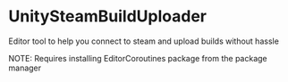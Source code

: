 # UnitySteamBuildUploader
Editor tool to help you connect to steam and upload builds without hassle


NOTE: Requires installing EditorCoroutines package from the package manager